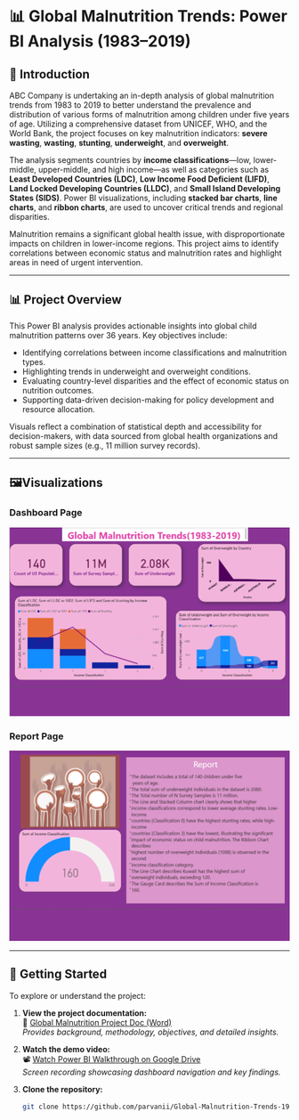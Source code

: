 # 📊 Global Malnutrition Trends: Power BI Analysis (1983–2019)

## 📌 Introduction

ABC Company is undertaking an in-depth analysis of global malnutrition trends from 1983 to 2019 to better understand the prevalence and distribution of various forms of malnutrition among children under five years of age. Utilizing a comprehensive dataset from UNICEF, WHO, and the World Bank, the project focuses on key malnutrition indicators: **severe wasting**, **wasting**, **stunting**, **underweight**, and **overweight**.

The analysis segments countries by **income classifications**—low, lower-middle, upper-middle, and high income—as well as categories such as **Least Developed Countries (LDC)**, **Low Income Food Deficient (LIFD)**, **Land Locked Developing Countries (LLDC)**, and **Small Island Developing States (SIDS)**. Power BI visualizations, including **stacked bar charts**, **line charts**, and **ribbon charts**, are used to uncover critical trends and regional disparities.

Malnutrition remains a significant global health issue, with disproportionate impacts on children in lower-income regions. This project aims to identify correlations between economic status and malnutrition rates and highlight areas in need of urgent intervention.

---

## 📊 Project Overview

This Power BI analysis provides actionable insights into global child malnutrition patterns over 36 years. Key objectives include:

- Identifying correlations between income classifications and malnutrition types.
- Highlighting trends in underweight and overweight conditions.
- Evaluating country-level disparities and the effect of economic status on nutrition outcomes.
- Supporting data-driven decision-making for policy development and resource allocation.

Visuals reflect a combination of statistical depth and accessibility for decision-makers, with data sourced from global health organizations and robust sample sizes (e.g., 11 million survey records).

---

## 🖼️Visualizations

### Dashboard Page
![Power BI Dashboard](dashboard.png)

### Report Page
![Power BI Report](report.png)

---

## 🚀 Getting Started

To explore or understand the project:

1. **View the project documentation:**  
   📄 [Global Malnutrition Project Doc (Word)](./global%20malnutrition%20project%20doc.docx)  
   *Provides background, methodology, objectives, and detailed insights.*

2. **Watch the demo video:**  
   📽️ [Watch Power BI Walkthrough on Google Drive](https://drive.google.com/file/d/1CtPrA01XAYpMwK-njdsr3rwvvrVzSaAQ/view?usp=sharing)  
   *Screen recording showcasing dashboard navigation and key findings.*

3. **Clone the repository:**
   ```bash
   git clone https://github.com/parvanii/Global-Malnutrition-Trends-1983-2019-.git


